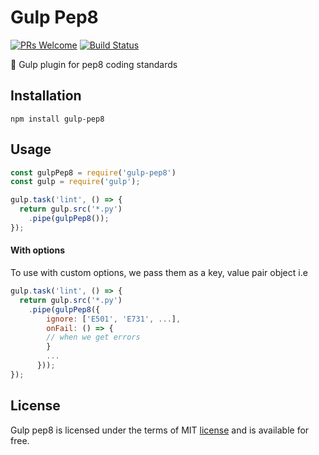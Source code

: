# Gulp Pep8
[![PRs Welcome](https://img.shields.io/badge/PRs-welcome-brightgreen.svg)](http://makeapullrequest.com) 
[![Build Status](https://travis-ci.org/collin5/gulp-pep8.svg?branch=master)](https://travis-ci.org/collin5/gulp-pep8)

  :closed_book: Gulp plugin for pep8 coding standards
 
## Installation

 ```
 npm install gulp-pep8
 ```
 
## Usage
```javascript
const gulpPep8 = require('gulp-pep8')
const gulp = require('gulp');

gulp.task('lint', () => {
  return gulp.src('*.py')
    .pipe(gulpPep8());
});
```
#### With options
To use with custom options, we pass them as a key, value pair object i.e

```javascript
gulp.task('lint', () => {
  return gulp.src('*.py')
    .pipe(gulpPep8({
        ignore: ['E501', 'E731', ...],
        onFail: () => {
        // when we get errors
        }
        ...
      }));
});
```


## License
Gulp pep8 is licensed under the terms of MIT [license](LICENSE.md) and is available for free.

